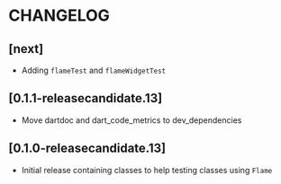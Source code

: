 # CHANGELOG

## [next]
 - Adding `flameTest` and `flameWidgetTest`

## [0.1.1-releasecandidate.13]
 - Move dartdoc and dart_code_metrics to dev_dependencies

## [0.1.0-releasecandidate.13]
 - Initial release containing classes to help testing classes using `Flame`
